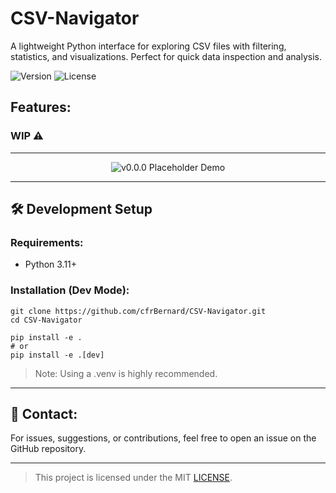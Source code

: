 # CSV-Navigator

A lightweight Python interface for exploring CSV files with filtering, statistics, and visualizations. Perfect for quick data inspection and analysis.

![Version](https://img.shields.io/badge/version-v0.0.0-blue)
![License](https://img.shields.io/github/license/cfrBernard/CSV-Navigator)

## Features:

### WIP ⚠

---

<p align="center">
  <img src="assets/demo/" alt="v0.0.0 Placeholder Demo" />
</p>

---

## 🛠 Development Setup

### Requirements:
- Python 3.11+

### Installation (Dev Mode):

```
git clone https://github.com/cfrBernard/CSV-Navigator.git
cd CSV-Navigator
```
```
pip install -e .
# or
pip install -e .[dev]
```

> Note: Using a .venv is highly recommended.

---

## 🤝 Contact:
For issues, suggestions, or contributions, feel free to open an issue on the GitHub repository.

---
> This project is licensed under the MIT [LICENSE](./LICENSE.md).
